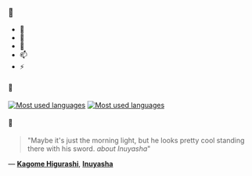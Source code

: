 ### 👋

- 🔭
- 🌱
- 💬
- 📫
- ⚡

#### 🧏

[![Most used languages](https://github-readme-stats-aynah.vercel.app/api/top-langs/?username=aynh&theme=solarized-dark&langs_count=6&layout=compact&hide_title=true)](https://github.com/anuraghazra/github-readme-stats#gh-dark-mode-only)
[![Most used languages](https://github-readme-stats-aynah.vercel.app/api/top-langs/?username=aynh&theme=solarized-light&langs_count=6&layout=compact&hide_title=true)](https://github.com/anuraghazra/github-readme-stats#gh-light-mode-only)

#### 💬

> "Maybe it's just the morning light, but he looks pretty cool standing there with his sword. *about Inuyasha*"

&mdash; [**Kagome Higurashi**](https://myanimelist.net/character.php?q=Kagome%20Higurashi&cat=character), [**Inuyasha**](https://myanimelist.net/search/all?q=Inuyasha&cat=all)
